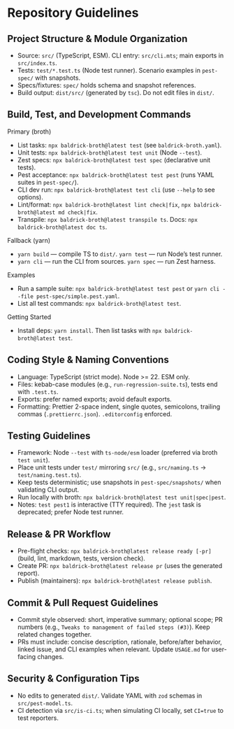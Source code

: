 # Repository Guidelines

## Project Structure & Module Organization
- Source: `src/` (TypeScript, ESM). CLI entry: `src/cli.mts`; main exports in `src/index.ts`.
- Tests: `test/*.test.ts` (Node test runner). Scenario examples in `pest-spec/` with snapshots.
- Specs/fixtures: `spec/` holds schema and snapshot references.
- Build output: `dist/src/` (generated by `tsc`). Do not edit files in `dist/`.

## Build, Test, and Development Commands
Primary (broth)
- List tasks: `npx baldrick-broth@latest test` (see `baldrick-broth.yaml`).
- Unit tests: `npx baldrick-broth@latest test unit` (Node `--test`).
- Zest specs: `npx baldrick-broth@latest test spec` (declarative unit tests).
- Pest acceptance: `npx baldrick-broth@latest test pest` (runs YAML suites in `pest-spec/`).
- CLI dev run: `npx baldrick-broth@latest test cli` (use `--help` to see options).
- Lint/format: `npx baldrick-broth@latest lint check|fix`, `npx baldrick-broth@latest md check|fix`.
- Transpile: `npx baldrick-broth@latest transpile ts`. Docs: `npx baldrick-broth@latest doc ts`.

Fallback (yarn)
- `yarn build` — compile TS to `dist/`. `yarn test` — run Node’s test runner.
- `yarn cli` — run the CLI from sources. `yarn spec` — run Zest harness.

Examples
- Run a sample suite: `npx baldrick-broth@latest test pest` or `yarn cli --file pest-spec/simple.pest.yaml`.
- List all test commands: `npx baldrick-broth@latest test`.

Getting Started
- Install deps: `yarn install`. Then list tasks with `npx baldrick-broth@latest test`.

## Coding Style & Naming Conventions
- Language: TypeScript (strict mode). Node >= 22. ESM only.
- Files: kebab-case modules (e.g., `run-regression-suite.ts`), tests end with `.test.ts`.
- Exports: prefer named exports; avoid default exports.
- Formatting: Prettier 2-space indent, single quotes, semicolons, trailing commas (`.prettierrc.json`). `.editorconfig` enforced.

## Testing Guidelines
- Framework: Node `--test` with `ts-node/esm` loader (preferred via broth `test unit`).
- Place unit tests under `test/` mirroring `src/` (e.g., `src/naming.ts` → `test/naming.test.ts`).
- Keep tests deterministic; use snapshots in `pest-spec/snapshots/` when validating CLI output.
- Run locally with broth: `npx baldrick-broth@latest test unit|spec|pest`.
- Notes: `test pest1` is interactive (TTY required). The `jest` task is deprecated; prefer Node test runner.

## Release & PR Workflow
- Pre-flight checks: `npx baldrick-broth@latest release ready [-pr]` (build, lint, markdown, tests, version check).
- Create PR: `npx baldrick-broth@latest release pr` (uses the generated report).
- Publish (maintainers): `npx baldrick-broth@latest release publish`.

## Commit & Pull Request Guidelines
- Commit style observed: short, imperative summary; optional scope; PR numbers (e.g., `Tweaks to management of failed steps (#3)`). Keep related changes together.
- PRs must include: concise description, rationale, before/after behavior, linked issue, and CLI examples when relevant. Update `USAGE.md` for user-facing changes.

## Security & Configuration Tips
- No edits to generated `dist/`. Validate YAML with `zod` schemas in `src/pest-model.ts`.
- CI detection via `src/is-ci.ts`; when simulating CI locally, set `CI=true` to test reporters.
